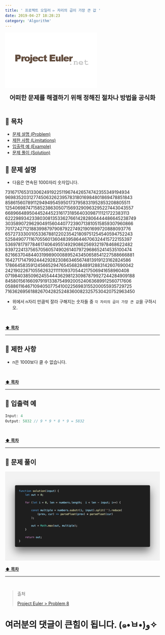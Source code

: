 ```yaml
---
title: ' 프로젝트 오일러 ▻ 자리의 곱이 가장 큰 값 '
date: 2019-04-27 18:28:23
category: 'Algorithm'
---
```


![](./images/logo.png)

<center><strong style="font-size: 20px;">어떠한 문제를 해결하기 위해 정해진 절차나 방법을 공식화</strong></center>

<br />

## **💎 목차**

- [문제 설명 (Problem)](#-문제-설명)
- [제한 사항 (Limitations)](#-제한-사항)
- [입출력 예 (Example)](#-입출력-예)
- [문제 풀이 (Solution)](#-문제-풀이)

## **📕 문제 설명**

- 다음은 연속된 1000자리 숫자입니다.

73167176531330624919225119674426574742355349194934
96983520312774506326239578318016984801869478851843
85861560789112949495459501737958331952853208805511
12540698747158523863050715693290963295227443043557
66896648950445244523161731856403098711121722383113
62229893423380308135336276614282806444486645238749
30358907296290491560440772390713810515859307960866
70172427121883998797908792274921901699720888093776
65727333001053367881220235421809751254540594752243
52584907711670556013604839586446706324415722155397
53697817977846174064955149290862569321978468622482
83972241375657056057490261407972968652414535100474
82166370484403199890008895243450658541227588666881
16427171479924442928230863465674813919123162824586
17866458359124566529476545682848912883142607690042
24219022671055626321111109370544217506941658960408
07198403850962455444362981230987879927244284909188
84580156166097919133875499200524063689912560717606
05886116467109405077541002256983155200055935729725
71636269561882670428252483600823257530420752963450

- 위에서 n자리 만큼씩 잘라 구해지는 숫자들 중 `각 자리의 곱이 가장 큰 값`을 구하시오.

<br />

**[⬆ 목차](#-목차)**

---

## **🔖 제한 사항**

- n은 1000보다 클 수 없습니다.

<br />

**[⬆ 목차](#-목차)**

---

## **📙 입출력 예**

```js
Input: 4
Output: 5832 // 9 * 9 * 8 * 9 = 5832
```

<br />

**[⬆ 목차](#-목차)**

---

## **📘 문제 풀이**

![](./images/solution.8.png)
<br />

**[⬆ 목차](#-목차)**

---

<br />

> 출처
>
> <a href="http://euler.synap.co.kr/prob_detail.php?id=8" target="_blank">Project Euler > Problem 8</a>

# 여러분의 댓글이 큰힘이 됩니다. (๑•̀ㅂ•́)و✧

